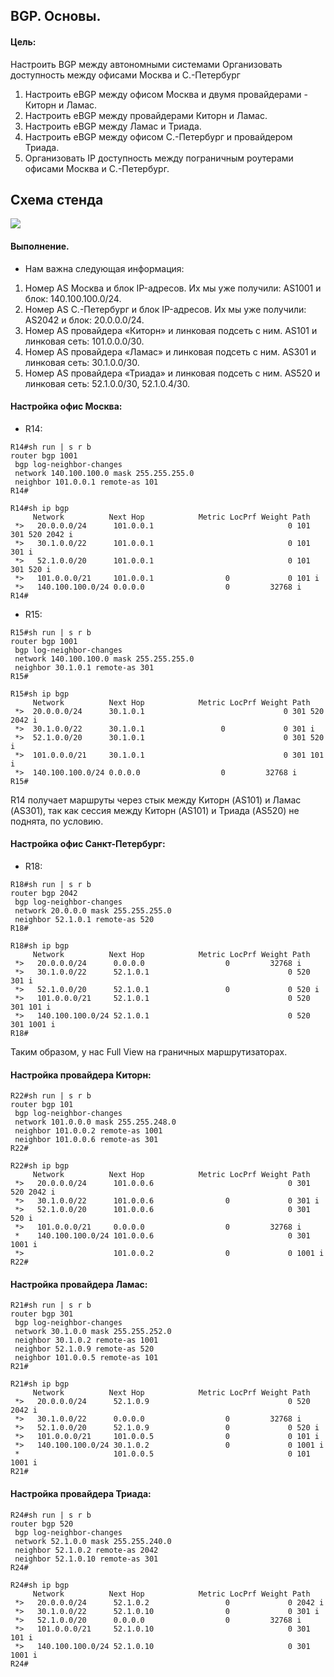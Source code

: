 
## BGP. Основы.

#### Цель:
Настроить BGP между автономными системами
Организовать доступность между офисами Москва и С.-Петербург

1. Настроить eBGP между офисом Москва и двумя провайдерами - Киторн и Ламас.
2. Настроить eBGP между провайдерами Киторн и Ламас.
3. Настроить eBGP между Ламас и Триада.
4. Настроить eBGP между офисом С.-Петербург и провайдером Триада.
5. Организовать IP доступность между пограничным роутерами офисами Москва и С.-Петербург.

##  Схема стенда 

![](eigrp.png)

#### Выполнение.

* Нам важна следующая информация:
1. Номер AS Москва и блок IP-адресов. Их мы уже получили: AS1001 и блок: 140.100.100.0/24.
2. Номер AS С.-Петербург и блок IP-адресов. Их мы уже получили: AS2042 и блок: 20.0.0.0/24.
3. Номер AS провайдера «Киторн» и линковая подсеть с ним. AS101 и линковая сеть: 101.0.0.0/30.
4. Номер AS провайдера «Ламас» и линковая подсеть с ним. AS301 и линковая сеть: 30.1.0.0/30.
5. Номер AS провайдера «Триада» и линковая подсеть с ним. AS520 и линковая сеть: 52.1.0.0/30, 52.1.0.4/30.

#### Настройка офис Москва:


* R14:

```
R14#sh run | s r b
router bgp 1001
 bgp log-neighbor-changes
 network 140.100.100.0 mask 255.255.255.0
 neighbor 101.0.0.1 remote-as 101
R14#

R14#sh ip bgp 
     Network          Next Hop            Metric LocPrf Weight Path
 *>   20.0.0.0/24      101.0.0.1                              0 101 301 520 2042 i
 *>   30.1.0.0/22      101.0.0.1                              0 101 301 i
 *>   52.1.0.0/20      101.0.0.1                              0 101 301 520 i
 *>   101.0.0.0/21     101.0.0.1                0             0 101 i
 *>   140.100.100.0/24 0.0.0.0                  0         32768 i
R14#
```

* R15:

```
R15#sh run | s r b
router bgp 1001
 bgp log-neighbor-changes
 network 140.100.100.0 mask 255.255.255.0
 neighbor 30.1.0.1 remote-as 301
R15#

R15#sh ip bgp 
     Network          Next Hop            Metric LocPrf Weight Path
 *>  20.0.0.0/24      30.1.0.1                               0 301 520 2042 i
 *>  30.1.0.0/22      30.1.0.1                 0             0 301 i
 *>  52.1.0.0/20      30.1.0.1                               0 301 520 i
 *>  101.0.0.0/21     30.1.0.1                               0 301 101 i
 *>  140.100.100.0/24 0.0.0.0                  0         32768 i
R15#
```

R14 получает маршруты через стык между Киторн (AS101) и Ламас (AS301), так как сессия между Киторн (AS101) и Триада (AS520) не поднята, по условию.

#### Настройка офис Санкт-Петербург:

* R18:

```
R18#sh run | s r b 
router bgp 2042
 bgp log-neighbor-changes
 network 20.0.0.0 mask 255.255.255.0
 neighbor 52.1.0.1 remote-as 520
R18#

R18#sh ip bgp 
     Network          Next Hop            Metric LocPrf Weight Path
 *>   20.0.0.0/24      0.0.0.0                  0         32768 i
 *>   30.1.0.0/22      52.1.0.1                               0 520 301 i
 *>   52.1.0.0/20      52.1.0.1                 0             0 520 i
 *>   101.0.0.0/21     52.1.0.1                               0 520 301 101 i
 *>   140.100.100.0/24 52.1.0.1                               0 520 301 1001 i
R18#
```

Таким образом, у нас Full View на граничных маршрутизаторах.

#### Настройка провайдера Киторн:

```
R22#sh run | s r b
router bgp 101
 bgp log-neighbor-changes
 network 101.0.0.0 mask 255.255.248.0
 neighbor 101.0.0.2 remote-as 1001
 neighbor 101.0.0.6 remote-as 301
R22#

R22#sh ip bgp 
     Network          Next Hop            Metric LocPrf Weight Path
 *>   20.0.0.0/24      101.0.0.6                              0 301 520 2042 i
 *>   30.1.0.0/22      101.0.0.6                0             0 301 i
 *>   52.1.0.0/20      101.0.0.6                              0 301 520 i
 *>   101.0.0.0/21     0.0.0.0                  0         32768 i
 *    140.100.100.0/24 101.0.0.6                              0 301 1001 i
 *>                    101.0.0.2                0             0 1001 i
R22#
```

#### Настройка провайдера Ламас:

```
R21#sh run | s r b
router bgp 301
 bgp log-neighbor-changes
 network 30.1.0.0 mask 255.255.252.0
 neighbor 30.1.0.2 remote-as 1001
 neighbor 52.1.0.9 remote-as 520
 neighbor 101.0.0.5 remote-as 101
R21#

R21#sh ip bgp 
     Network          Next Hop            Metric LocPrf Weight Path
 *>   20.0.0.0/24      52.1.0.9                               0 520 2042 i
 *>   30.1.0.0/22      0.0.0.0                  0         32768 i
 *>   52.1.0.0/20      52.1.0.9                 0             0 520 i
 *>   101.0.0.0/21     101.0.0.5                0             0 101 i
 *>   140.100.100.0/24 30.1.0.2                 0             0 1001 i
 *                     101.0.0.5                              0 101 1001 i
R21#
```

#### Настройка провайдера Триада:

```
R24#sh run | s r b
router bgp 520
 bgp log-neighbor-changes
 network 52.1.0.0 mask 255.255.240.0
 neighbor 52.1.0.2 remote-as 2042
 neighbor 52.1.0.10 remote-as 301
R24#

R24#sh ip bgp
     Network          Next Hop            Metric LocPrf Weight Path
 *>   20.0.0.0/24      52.1.0.2                 0             0 2042 i
 *>   30.1.0.0/22      52.1.0.10                0             0 301 i
 *>   52.1.0.0/20      0.0.0.0                  0         32768 i
 *>   101.0.0.0/21     52.1.0.10                              0 301 101 i
 *>   140.100.100.0/24 52.1.0.10                              0 301 1001 i
R24#
```



